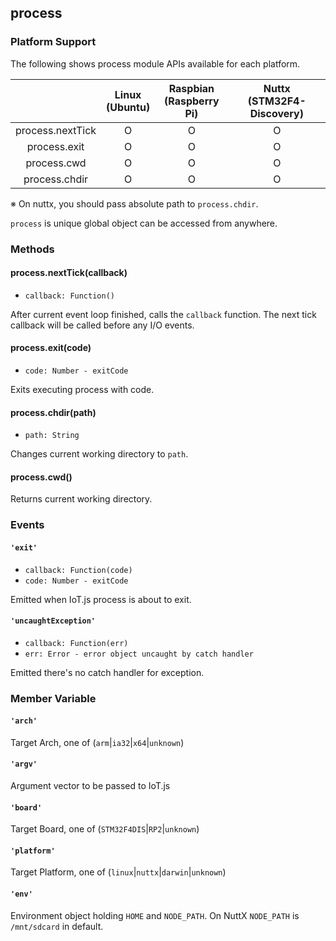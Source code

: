 ## process

### Platform Support

The following shows process module APIs available for each platform.

|  | Linux<br/>(Ubuntu) | Raspbian<br/>(Raspberry Pi) | Nuttx<br/>(STM32F4-Discovery) |
| :---: | :---: | :---: | :---: |
| process.nextTick | O | O | O |
| process.exit | O | O | O |
| process.cwd | O | O | O |
| process.chdir | O | O | O |

※ On nuttx, you should pass absolute path to `process.chdir`.

`process` is unique global object can be accessed from anywhere.

### Methods

#### process.nextTick(callback)

* `callback: Function()`

After current event loop finished, calls the `callback` function. The next tick callback will be called before any I/O events.

#### process.exit(code)

* `code: Number - exitCode`

Exits executing process with code.

#### process.chdir(path)

* `path: String`

Changes current working directory to `path`.

#### process.cwd()

Returns current working directory.

### Events

#### `'exit'`
* `callback: Function(code)`
 * `code: Number - exitCode`

Emitted when IoT.js process is about to exit.

#### `'uncaughtException'`
* `callback: Function(err)`
 * `err: Error - error object uncaught by catch handler`

Emitted there's no catch handler for exception.


### Member Variable

#### `'arch'`

Target Arch, one of (`arm`|`ia32`|`x64`|`unknown`)

#### `'argv'`

Argument vector to be passed to IoT.js

#### `'board'`

Target Board, one of (`STM32F4DIS`|`RP2`|`unknown`)

#### `'platform'`

Target Platform, one of (`linux`|`nuttx`|`darwin`|`unknown`)

#### `'env'`

Environment object holding `HOME` and `NODE_PATH`. On NuttX `NODE_PATH` is `/mnt/sdcard` in default.
